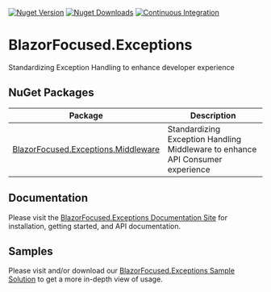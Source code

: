 [![Nuget Version](https://img.shields.io/nuget/v/BlazorFocused.Exceptions.Middleware?logo=nuget)](https://www.nuget.org/packages/BlazorFocused.Exceptions.Middleware)
[![Nuget Downloads](https://img.shields.io/nuget/dt/BlazorFocused.Exceptions.Middleware?logo=nuget)](https://www.nuget.org/packages/BlazorFocused.Exceptions.Middleware)
[![Continuous Integration](https://github.com/BlazorFocused/Exceptions/actions/workflows/continuous-integration.yml/badge.svg)](https://github.com/BlazorFocused/Exceptions/actions/workflows/continuous-integration.yml)

# BlazorFocused.Exceptions

Standardizing Exception Handling to enhance developer experience

## NuGet Packages

| Package                                                                                                    | Description                                                                    |
| ---------------------------------------------------------------------------------------------------------- | ------------------------------------------------------------------------------ |
| [BlazorFocused.Exceptions.Middleware](https://www.nuget.org/packages/BlazorFocused.Exceptions.Middleware/) | Standardizing Exception Handling Middleware to enhance API Consumer experience |

## Documentation

Please visit the [BlazorFocused.Exceptions Documentation Site](https://BlazorFocused.github.io/Exceptions/) for installation, getting started, and API documentation.

## Samples

Please visit and/or download our [BlazorFocused.Exceptions Sample Solution](https://github.com/BlazorFocused/Exceptions/tree/main/samples) to get a more in-depth view of usage.
